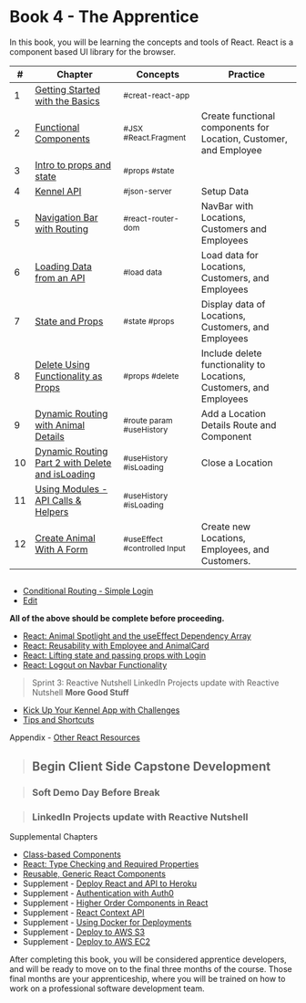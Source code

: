 # Book 4 - The Apprentice

In this book, you will be learning the concepts and tools of React. React is a component based UI library for the browser.

| #  | Chapter | Concepts | Practice
--- | --- | --- | ---
1 | [Getting Started with the Basics](./chapters/REACT_BASICS.md) | <sub style="font-size:0.85rem;">#creat-react-app</sub>|
2 | [Functional Components](./chapters/REACT_FUNCTIONAL_COMPONENTS.md) | <sub style="font-size:0.85rem;">#JSX #React.Fragment</sub> | Create functional components for Location, Customer, and Employee
3 | [Intro to props and state](./chapters/INTRO_PROPS_STATE.md) | <sub style="font-size:0.85rem;">#props #state</sub> |
4 | [Kennel API](./chapters/KENNEL_API.md) | <sub style="font-size:0.85rem;">#json-server</sub>| Setup Data
5 | [Navigation Bar with Routing](./chapters/REACT_ROUTING.md) | <sub style="font-size:0.85rem;">#react-router-dom</sub> |NavBar with Locations, Customers and Employees
6 | [Loading Data from an API](./chapters/REACT_LOADING_DATA.md)| <sub style="font-size:0.85rem;">#load data</sub> | Load data for Locations, Customers, and Employees
7 | [State and Props](./chapters/COMPONENT_STATE_PROPS.md)| <sub style="font-size:0.85rem;">#state #props</sub> | Display data of Locations, Customers, and Employees
8 | [Delete Using Functionality as Props](./chapters/FUNCTIONS_AS_PROPS.md) | <sub style="font-size:0.85rem;">#props #delete</sub> | Include delete functionality to Locations, Customers, and Employees
9 | [Dynamic Routing with Animal Details](./chapters/REACT_DYNAMIC_ROUTING.md) | <sub style="font-size:0.85rem;">#route param #useHistory</sub> | Add a Location Details Route and Component
10 | [Dynamic Routing Part 2 with Delete and isLoading](./chapters/REACT_DYNAMIC_ROUTING_PART2.md) | <sub style="font-size:0.85rem;">#useHistory #isLoading </sub> | Close a Location
11 | [Using Modules - API Calls & Helpers](./chapters/MODULES.md) | <sub style="font-size:0.85rem;">#useHistory #isLoading </sub> | 
12 | [Create Animal With A Form](./chapters/REACT_FORMS.md) | <sub style="font-size:0.85rem;">#useEffect #controlled Input </sub> | Create new Locations, Employees, and Customers.

##

* [Conditional Routing - Simple Login](./chapters/REACT_CONDITIONAL_RENDERING.md)
* [Edit](./chapters/REACT_EDIT.md)

**All of the above should be complete before proceeding.**

* [React: Animal Spotlight and the useEffect Dependency Array](./chapters/REACT_USEEFFECT_DEPS.md)
* [React: Reusability with Employee and AnimalCard](./chapters/REACT_REUSABLE_COMPONENTS.md)
* [React: Lifting state and passing props with Login](./chapters/REACT_LIFT_STATE_PASS_PROPS.md)
* [React: Logout on Navbar Functionality](./chapters/REACT_LOGOUT_NAVBAR.md)

> Sprint 3: Reactive Nutshell
> LinkedIn Projects update with Reactive Nutshell
**More Good Stuff**

* [Kick Up Your Kennel App with Challenges](./chapters/ADVANCED_CHALLENGES.md)
* [Tips and Shortcuts](./chapters/REACT_TIPS.md)



Appendix - [Other React Resources](./chapters/REACT_APPENDIX.md)

> ## **Begin Client Side Capstone Development**

> ### Soft Demo Day Before Break



> ### LinkedIn Projects update with Reactive Nutshell

Supplemental Chapters
* [Class-based Components](./chapters/CLASS_BASED_COMPONENTS.md)
* [React: Type Checking and Required Properties](./chapters/REACT_TYPE_CHECKING.md)
* [Reusable, Generic React Components](./chapters/REACT_GENERIC_COMPONENTS.md)
* Supplement - [Deploy React and API to Heroku](./chapters/JSON_SERVER_HEROKU.md)
* Supplement - [Authentication with Auth0](https://auth0.com/blog/reactjs-authentication-tutorial/)
* Supplement - [Higher Order Components in React](./chapters/REACT_HOC.md)
* Supplement - [React Context API](./chapters/REACT_CONTEXT_API.md)
* Supplement - [Using Docker for Deployments](./chapters/DOCKER_INTRO.md)
* Supplement - [Deploy to AWS S3](./chapters/AWS_S3.md)
* Supplement - [Deploy to AWS EC2](./chapters/AWS_EC2.md)

After completing this book, you will be considered apprentice developers, and will be ready to move on to the final three months of the course. Those final months are your apprenticeship, where you will be trained on how to work on a professional software development team.

